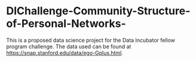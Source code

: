 # DIChallenge-Community-Structure-of-Personal-Networks-
This is a proposed data science project for the Data Incubator fellow program challenge.
The data used can be found at https://snap.stanford.edu/data/ego-Gplus.html.
